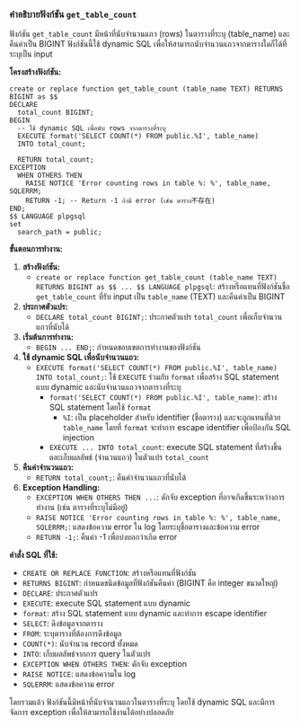 ### คำอธิบายฟังก์ชัน `get_table_count`

ฟังก์ชัน `get_table_count` มีหน้าที่นับจำนวนแถว (rows) ในตารางที่ระบุ (table_name) และคืนค่าเป็น BIGINT ฟังก์ชันนี้ใช้ dynamic SQL เพื่อให้สามารถนับจำนวนแถวจากตารางใดก็ได้ที่ระบุเป็น input

**โครงสร้างฟังก์ชัน:**

```tsql
create or replace function get_table_count (table_name TEXT) RETURNS BIGINT as $$
DECLARE
  total_count BIGINT;
BEGIN
  -- ใช้ dynamic SQL เพื่อนับ rows จากตารางที่ระบุ
  EXECUTE format('SELECT COUNT(*) FROM public.%I', table_name)
  INTO total_count;
  
  RETURN total_count;
EXCEPTION
  WHEN OTHERS THEN
    RAISE NOTICE 'Error counting rows in table %: %', table_name, SQLERRM;
    RETURN -1; -- Return -1 ถ้ามี error (เช่น ตาราง不存在)
END;
$$ LANGUAGE plpgsql
set
  search_path = public;
```

**ขั้นตอนการทำงาน:**

1.  **สร้างฟังก์ชัน:**
    *   `create or replace function get_table_count (table_name TEXT) RETURNS BIGINT as $$ ... $$ LANGUAGE plpgsql`: สร้างหรือแทนที่ฟังก์ชันชื่อ `get_table_count` ที่รับ input เป็น `table_name` (TEXT) และคืนค่าเป็น BIGINT
2.  **ประกาศตัวแปร:**
    *   `DECLARE total_count BIGINT;`: ประกาศตัวแปร `total_count` เพื่อเก็บจำนวนแถวที่นับได้
3.  **เริ่มต้นการทำงาน:**
    *   `BEGIN ... END;`: กำหนดขอบเขตการทำงานของฟังก์ชัน
4.  **ใช้ dynamic SQL เพื่อนับจำนวนแถว:**
    *   `EXECUTE format('SELECT COUNT(*) FROM public.%I', table_name) INTO total_count;`: ใช้ `EXECUTE` ร่วมกับ `format` เพื่อสร้าง SQL statement แบบ dynamic และนับจำนวนแถวจากตารางที่ระบุ
        *   `format('SELECT COUNT(*) FROM public.%I', table_name)`: สร้าง SQL statement โดยใช้ `format`
            *   `%I`: เป็น placeholder สำหรับ identifier (ชื่อตาราง) และจะถูกแทนที่ด้วย `table_name` โดยที่ `format` จะทำการ escape identifier เพื่อป้องกัน SQL injection
        *   `EXECUTE ... INTO total_count`: execute SQL statement ที่สร้างขึ้น และเก็บผลลัพธ์ (จำนวนแถว) ในตัวแปร `total_count`
5.  **คืนค่าจำนวนแถว:**
    *   `RETURN total_count;`: คืนค่าจำนวนแถวที่นับได้
6.  **Exception Handling:**
    *   `EXCEPTION WHEN OTHERS THEN ...`: ดักจับ exception ที่อาจเกิดขึ้นระหว่างการทำงาน (เช่น ตารางที่ระบุไม่มีอยู่)
    *   `RAISE NOTICE 'Error counting rows in table %: %', table_name, SQLERRM;`: แสดงข้อความ error ใน log โดยระบุชื่อตารางและข้อความ error
    *   `RETURN -1;`: คืนค่า -1 เพื่อบ่งบอกว่าเกิด error

**คำสั่ง SQL ที่ใช้:**

*   `CREATE OR REPLACE FUNCTION`: สร้างหรือแทนที่ฟังก์ชัน
*   `RETURNS BIGINT`: กำหนดชนิดข้อมูลที่ฟังก์ชันคืนค่า (BIGINT คือ integer ขนาดใหญ่)
*   `DECLARE`: ประกาศตัวแปร
*   `EXECUTE`: execute SQL statement แบบ dynamic
*   `format`: สร้าง SQL statement แบบ dynamic และทำการ escape identifier
*   `SELECT`: ดึงข้อมูลจากตาราง
*   `FROM`: ระบุตารางที่ต้องการดึงข้อมูล
*   `COUNT(*)`: นับจำนวน record ทั้งหมด
*   `INTO`: เก็บผลลัพธ์จากการ query ในตัวแปร
*   `EXCEPTION WHEN OTHERS THEN`: ดักจับ exception
*   `RAISE NOTICE`: แสดงข้อความใน log
*   `SQLERRM`: แสดงข้อความ error

โดยรวมแล้ว ฟังก์ชันนี้มีหน้าที่นับจำนวนแถวในตารางที่ระบุ โดยใช้ dynamic SQL และมีการจัดการ exception เพื่อให้สามารถใช้งานได้อย่างปลอดภัย